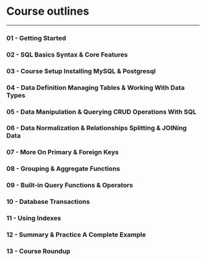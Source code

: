 # Course outlines

---
### 01 - Getting Started
### 02 - SQL Basics Syntax & Core Features
### 03 - Course Setup Installing MySQL & Postgresql
### 04 - Data Definition Managing Tables & Working With Data Types
### 05 - Data Manipulation & Querying CRUD Operations With SQL
### 06 - Data Normalization & Relationships Splitting & JOINing Data
### 07 - More On Primary & Foreign Keys
### 08 - Grouping & Aggregate Functions
### 09 - Built-in Query Functions & Operators
### 10 - Database Transactions
### 11 - Using Indexes
### 12 - Summary & Practice A Complete Example
### 13 - Course Roundup
